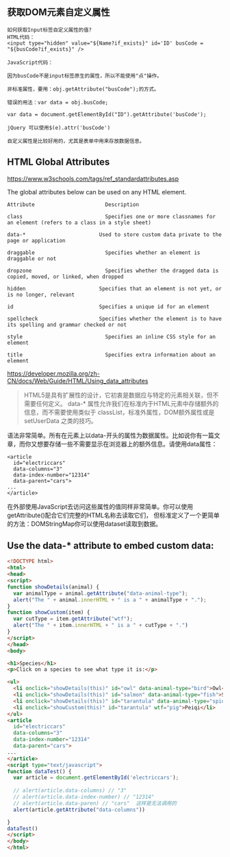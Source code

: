 ## 获取DOM元素自定义属性
```
如何获取Input标签自定义属性的值?
HTML代码：
<input type="hidden" value="${Name?if_exists}" id='ID' busCode = "${busCode?if_exists}" />

JavaScript代码：

因为busCode不是input标签原生的属性，所以不能使用"点"操作。

非标准属性，要用：obj.getAttribute("busCode");的方式。

错误的用法：var data = obj.busCode;

var data = document.getElementById("ID").getAttribute('busCode');

jQuery 可以使用$(e).attr('busCode')

自定义属性是比较好用的，尤其是表单中用来存放数据信息。
```

## HTML Global Attributes
https://www.w3schools.com/tags/ref_standardattributes.asp

The global attributes below can be used on any HTML element.
```
Attribute	                    Description

class                       	Specifies one or more classnames for an element (refers to a class in a style sheet)

data-*	                      Used to store custom data private to the page or application

draggable	                    Specifies whether an element is draggable or not

dropzone	                    Specifies whether the dragged data is copied, moved, or linked, when dropped

hidden	                      Specifies that an element is not yet, or is no longer, relevant

id	                          Specifies a unique id for an element

spellcheck	                  Specifies whether the element is to have its spelling and grammar checked or not

style	                        Specifies an inline CSS style for an element

title	                        Specifies extra information about an element
```

https://developer.mozilla.org/zh-CN/docs/Web/Guide/HTML/Using_data_attributes
> HTML5是具有扩展性的设计，它初衷是数据应与特定的元素相关联，但不需要任何定义。
data-* 属性允许我们在标准内于HTML元素中存储额外的信息，而不需要使用类似于 classList，标准外属性，DOM额外属性或是 setUserData 之类的技巧。

语法非常简单。所有在元素上以data-开头的属性为数据属性。比如说你有一篇文章，而你又想要存储一些不需要显示在浏览器上的额外信息。请使用data属性：
```
<article
  id="electriccars"
  data-columns="3"
  data-index-number="12314"
  data-parent="cars">
...
</article>
```
在外部使用JavaScript去访问这些属性的值同样非常简单。你可以使用getAttribute()配合它们完整的HTML名称去读取它们，
但标准定义了一个更简单的方法：DOMStringMap你可以使用dataset读取到数据。

## Use the data-* attribute to embed custom data:

```html
<!DOCTYPE html>
<html>
<head>
<script>
function showDetails(animal) {
  var animalType = animal.getAttribute("data-animal-type");
  alert("The " + animal.innerHTML + " is a " + animalType + ".");
}
function showCustom(item) {
  var cutType = item.getAttribute("wtf");
  alert("The " + item.innerHTML + " is a " + cutType + ".")
}
</script>
</head>
<body>

<h1>Species</h1>
<p>Click on a species to see what type it is:</p>

<ul>
  <li onclick="showDetails(this)" id="owl" data-animal-type="bird">Owl</li>
  <li onclick="showDetails(this)" id="salmon" data-animal-type="fish">Salmon</li>  
  <li onclick="showDetails(this)" id="tarantula" data-animal-type="spider">Tarantula</li>  
  <li onclick="showCustom(this)" id="tarantula" wtf="pig">Peiqi</li>  
</ul>
<article
  id="electriccars"
  data-columns="3"
  data-index-number="12314"
  data-parent="cars">
...
</article>
<script type="text/javascript">
function dataTest() {
  var article = document.getElementById('electriccars');
 
  // alert(article.data-columns) // "3"
  // alert(article.data-index-number) // "12314"
  // alert(article.data-paren) // "cars"  这样是无法调用的
  alert(article.getAttribute("data-columns"))

}
dataTest()
</script>
</body>
</html>
```


